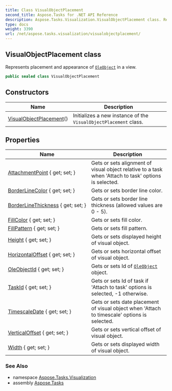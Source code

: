 ```yaml
---
title: Class VisualObjectPlacement
second_title: Aspose.Tasks for .NET API Reference
description: Aspose.Tasks.Visualization.VisualObjectPlacement class. Represents placement and appearance of OleObject in a view
type: docs
weight: 3390
url: /net/aspose.tasks.visualization/visualobjectplacement/
---
```

## VisualObjectPlacement class

Represents placement and appearance of [`OleObject`](../../aspose.tasks/oleobject/) in a view.

```csharp
public sealed class VisualObjectPlacement
```

## Constructors

| Name | Description |
| --- | --- |
| [VisualObjectPlacement](visualobjectplacement/)() | Initializes a new instance of the `VisualObjectPlacement` class. |

## Properties

| Name | Description |
| --- | --- |
| [AttachmentPoint](../../aspose.tasks.visualization/visualobjectplacement/attachmentpoint/) { get; set; } | Gets or sets alignment of visual object relative to a task when 'Attach to task' options is selected. |
| [BorderLineColor](../../aspose.tasks.visualization/visualobjectplacement/borderlinecolor/) { get; set; } | Gets or sets border line color. |
| [BorderLineThickness](../../aspose.tasks.visualization/visualobjectplacement/borderlinethickness/) { get; set; } | Gets or sets border line thickness (allowed values are 0 - 5). |
| [FillColor](../../aspose.tasks.visualization/visualobjectplacement/fillcolor/) { get; set; } | Gets or sets fill color. |
| [FillPattern](../../aspose.tasks.visualization/visualobjectplacement/fillpattern/) { get; set; } | Gets or sets fill pattern. |
| [Height](../../aspose.tasks.visualization/visualobjectplacement/height/) { get; set; } | Gets or sets displayed height of visual object. |
| [HorizontalOffset](../../aspose.tasks.visualization/visualobjectplacement/horizontaloffset/) { get; set; } | Gets or sets horizontal offset of visual object. |
| [OleObjectId](../../aspose.tasks.visualization/visualobjectplacement/oleobjectid/) { get; set; } | Gets or sets Id of [`OleObject`](../../aspose.tasks/oleobject/) object. |
| [TaskId](../../aspose.tasks.visualization/visualobjectplacement/taskid/) { get; set; } | Gets or sets Id of task if 'Attach to task' options is selected, -1 otherwise. |
| [TimescaleDate](../../aspose.tasks.visualization/visualobjectplacement/timescaledate/) { get; set; } | Gets or sets date placement of visual object when 'Attach to timescale' options is selected. |
| [VerticalOffset](../../aspose.tasks.visualization/visualobjectplacement/verticaloffset/) { get; set; } | Gets or sets vertical offset of visual object. |
| [Width](../../aspose.tasks.visualization/visualobjectplacement/width/) { get; set; } | Gets or sets displayed width of visual object. |

### See Also

* namespace [Aspose.Tasks.Visualization](../../aspose.tasks.visualization/)
* assembly [Aspose.Tasks](../../)


